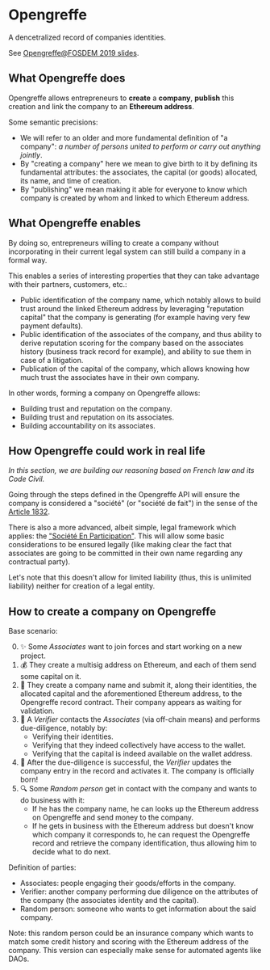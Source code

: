 # Opengreffe

A dencetralized record of companies identities.

See [Opengreffe@FOSDEM 2019 slides](https://lajarre.github.io/opengreffe).

## What Opengreffe does

Opengreffe allows entrepreneurs to **create** a **company**, **publish** this
creation and link the company to an **Ethereum address**.

Some semantic precisions:

- We will refer to an older and more fundamental definition of "a company": 
    _a number of persons united to perform or carry out anything jointly_.
- By "creating a company" here we mean to give birth to it by defining its
    fundamental attributes: the associates, the capital (or goods) allocated,
    its name, and time of creation.
- By "publishing" we mean making it able for everyone to know which company is
    created by whom and linked to which Ethereum address.

## What Opengreffe enables

By doing so, entrepreneurs willing to create a company without incorporating
in their current legal system can still build a company in a formal way.

This enables a series of interesting properties that they can take advantage
with their partners, customers, etc.:

- Public identification of the company name, which notably allows to build
    trust around the linked Ethereum address by leveraging "reputation capital"
    that the company is generating (for example having very few payment
    defaults).
- Public identification of the associates of the company, and thus ability to
    derive reputation scoring for the company based on the associates history
    (business track record for example), and ability to sue them in case of a 
    litigation.
- Publication of the capital of the company, which allows knowing how much trust
    the associates have in their own company.

In other words, forming a company on Opengreffe allows:

- Building trust and reputation on the company.
- Building trust and reputation on its associates.
- Building accountability on its associates.

## How Opengreffe could work in real life

_In this section, we are building our reasoning based on French law and its _Code
Civil_._

Going through the steps defined in the Opengreffe API will ensure the company is
considered a "société" (or "société de fait") in the sense of the
[Article 1832](https://www.legifrance.gouv.fr/affichCodeArticle.do?cidTexte=LEGITEXT000006070721&idArticle=LEGIARTI000006444040).

There is also a more advanced, albeit simple, legal framework which applies: the
["Société En Participation"](https://www.legifrance.gouv.fr/affichCode.do;jsessionid=269187E99D9974DEBAB7327A84A630D7.tplgfr26s_3?idSectionTA=LEGISCTA000006136392&cidTexte=LEGITEXT000006070721&dateTexte=20190129). 
This will allow some basic considerations to be ensured legally (like making
clear the fact that associates are going to be committed in their own name
regarding any contractual party).

Let's note that this doesn't allow for limited liability (thus, this is
unlimited liability) neither for creation of a legal entity.

## How to create a company on Opengreffe

Base scenario:

0. :sparkles: Some _Associates_ want to join forces and start working on a new
   project.
1. :moneybag: They create a multisig address on Ethereum, and each of them
   send some capital on it.
2. :pencil: They create a company name and submit it, along their identities,
   the allocated capital and the aforementioned Ethereum address, to the
   Opengreffe record contract. Their company appears as waiting for
   validation.
3. :passport_control: A _Verifier_ contacts the _Associates_ (via off-chain
   means) and performs due-diligence, notably by:
   - Verifying their identities.
   - Verifying that they indeed collectively have access to the wallet.
   - Verifying that the capital is indeed available on the wallet address.
4. :baby: After the due-diligence is successful, the _Verifier_ updates the
   company entry in the record and activates it. The company is officially
   born!
5. :mag: Some _Random person_ get in contact with the company and
   wants to do business with it:
   - If he has the company name, he can looks up the Ethereum address on
       Opengreffe and send money to the company.
   - If he gets in business with the Ethereum address but doesn't know which
       company it corresponds to, he can request the Opengreffe record and
       retrieve the company identification, thus allowing him to decide what to
       do next.

Definition of parties:

- Associates: people engaging their goods/efforts in the company.
- Verifier: another company performing due diligence on the attributes of the
   company (the associates identity and the capital).
- Random person: someone who wants to get information about the said company.

Note: this random person could be an insurance company which wants to match
some credit history and scoring with the Ethereum address of the company. This
version can especially make sense for automated agents like DAOs.
